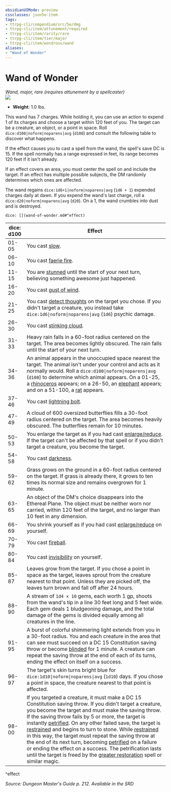```yaml
---
obsidianUIMode: preview
cssclasses: json5e-item
tags:
- ttrpg-cli/compendium/src/5e/dmg
- ttrpg-cli/item/attunement/required
- ttrpg-cli/item/rarity/rare
- ttrpg-cli/item/tier/major
- ttrpg-cli/item/wondrous/wand
aliases: 
- "Wand of Wonder"
---
```

# Wand of Wonder
*Wand, major, rare (requires attunement by a spellcaster)*  
![](3-Mechanics/CLI/items/img/wand-of-wonder.webp#right)

- **Weight**: 1.0 lbs.

This wand has 7 charges. While holding it, you can use an action to expend 1 of its charges and choose a target within 120 feet of you. The target can be a creature, an object, or a point in space. Roll `dice:d100|noform|noparens|avg` (`d100`) and consult the following table to discover what happens.

If the effect causes you to cast a spell from the wand, the spell's save DC is 15. If the spell normally has a range expressed in feet, its range becomes 120 feet if it isn't already.

If an effect covers an area, you must center the spell on and include the target. If an effect has multiple possible subjects, the DM randomly determines which ones are affected.

The wand regains `dice:1d6+1|noform|noparens|avg` (`1d6 + 1`) expended charges daily at dawn. If you expend the wand's last charge, roll a `dice:d20|noform|noparens|avg` (`d20`). On a 1, the wand crumbles into dust and is destroyed.

`dice: [](wand-of-wonder.md#^effect)`

| dice: d100 | Effect |
|------------|--------|
| 01-05 | You cast [slow](3-Mechanics/CLI/spells/slow.md). |
| 06-10 | You cast [faerie fire](3-Mechanics/CLI/spells/faerie-fire.md). |
| 11-15 | You are [stunned](3-Mechanics/CLI/rules/conditions.md#Stunned) until the start of your next turn, believing something awesome just happened. |
| 16-20 | You cast [gust of wind](3-Mechanics/CLI/spells/gust-of-wind.md). |
| 21-25 | You cast [detect thoughts](3-Mechanics/CLI/spells/detect-thoughts.md) on the target you chose. If you didn't target a creature, you instead take `dice:1d6\|noform\|noparens\|avg` (`1d6`) psychic damage. |
| 26-30 | You cast [stinking cloud](3-Mechanics/CLI/spells/stinking-cloud.md). |
| 31-33 | Heavy rain falls in a 60-foot radius centered on the target. The area becomes lightly obscured. The rain falls until the start of your next turn. |
| 34-36 | An animal appears in the unoccupied space nearest the target. The animal isn't under your control and acts as it normally would. Roll a `dice:d100\|noform\|noparens\|avg` (`d100`) to determine which animal appears. On a 01-25, a [rhinoceros](3-Mechanics/CLI/bestiary/beast/rhinoceros.md) appears; on a 26-50, an [elephant](3-Mechanics/CLI/bestiary/beast/elephant.md) appears; and on a 51-100, a [rat](3-Mechanics/CLI/bestiary/beast/rat.md) appears. |
| 37-46 | You cast [lightning bolt](3-Mechanics/CLI/spells/lightning-bolt.md). |
| 47-49 | A cloud of 600 oversized butterflies fills a 30-foot radius centered on the target. The area becomes heavily obscured. The butterflies remain for 10 minutes. |
| 50-53 | You enlarge the target as if you had cast [enlarge/reduce](3-Mechanics/CLI/spells/enlarge-reduce.md). If the target can't be affected by that spell or if you didn't target a creature, you become the target. |
| 54-58 | You cast [darkness](3-Mechanics/CLI/spells/darkness.md). |
| 59-62 | Grass grows on the ground in a 60-foot radius centered on the target. If grass is already there, it grows to ten times its normal size and remains overgrown for 1 minute. |
| 63-65 | An object of the DM's choice disappears into the Ethereal Plane. The object must be neither worn nor carried, within 120 feet of the target, and no larger than 10 feet in any dimension. |
| 66-69 | You shrink yourself as if you had cast [enlarge/reduce](3-Mechanics/CLI/spells/enlarge-reduce.md) on yourself. |
| 70-79 | You cast [fireball](3-Mechanics/CLI/spells/fireball.md). |
| 80-84 | You cast [invisibility](3-Mechanics/CLI/spells/invisibility.md) on yourself. |
| 85-87 | Leaves grow from the target. If you chose a point in space as the target, leaves sprout from the creature nearest to that point. Unless they are picked off, the leaves turn brown and fall off after 24 hours. |
| 88-90 | A stream of `1d4 × 10` gems, each worth 1 gp, shoots from the wand's tip in a line 30 feet long and 5 feet wide. Each gem deals 1 bludgeoning damage, and the total damage of the gems is divided equally among all creatures in the line. |
| 91-95 | A burst of colorful shimmering light extends from you in a 30-foot radius. You and each creature in the area that can see must succeed on a DC 15 Constitution saving throw or become [blinded](3-Mechanics/CLI/rules/conditions.md#Blinded) for 1 minute. A creature can repeat the saving throw at the end of each of its turns, ending the effect on itself on a success. |
| 96-97 | The target's skin turns bright blue for `dice:1d10\|noform\|noparens\|avg` (`1d10`) days. If you chose a point in space, the creature nearest to that point is affected. |
| 98-00 | If you targeted a creature, it must make a DC 15 Constitution saving throw. If you didn't target a creature, you become the target and must make the saving throw. If the saving throw fails by 5 or more, the target is instantly [petrified](3-Mechanics/CLI/rules/conditions.md#Petrified). On any other failed save, the target is [restrained](3-Mechanics/CLI/rules/conditions.md#Restrained) and begins to turn to stone. While [restrained](3-Mechanics/CLI/rules/conditions.md#Restrained) in this way, the target must repeat the saving throw at the end of its next turn, becoming [petrified](3-Mechanics/CLI/rules/conditions.md#Petrified) on a failure or ending the effect on a success. The petrification lasts until the target is freed by the [greater restoration](3-Mechanics/CLI/spells/greater-restoration.md) spell or similar magic. |
^effect

*Source: Dungeon Master's Guide p. 212. Available in the <span title='Systems Reference Document (5.1)'>SRD</span>*